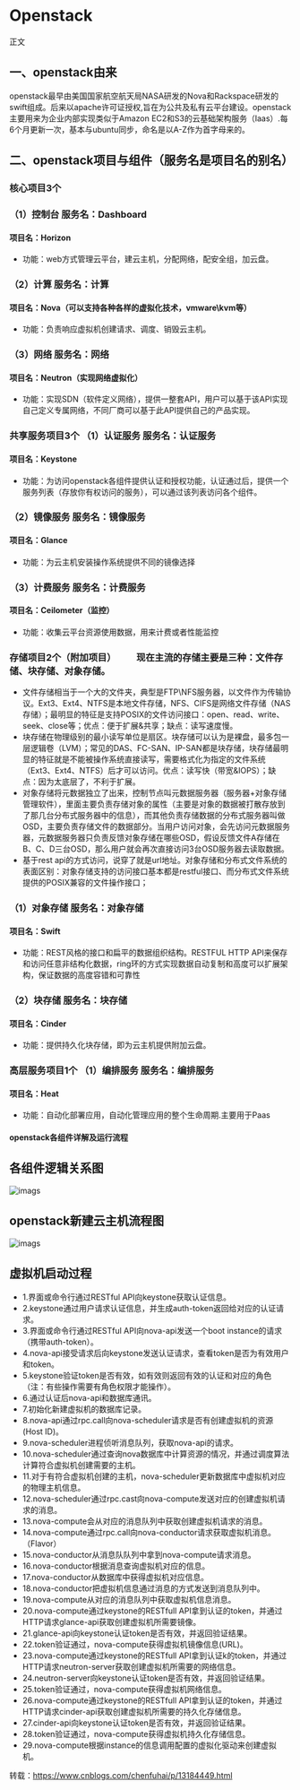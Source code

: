 # Openstack
正文

## 一、openstack由来 　　
openstack最早由美国国家航空航天局NASA研发的Nova和Rackspace研发的swift组成。后来以apache许可证授权,旨在为公共及私有云平台建设。openstack主要用来为企业内部实现类似于Amazon EC2和S3的云基础架构服务（Iaas）.每6个月更新一次，基本与ubuntu同步，命名是以A-Z作为首字母来的。

## 二、openstack项目与组件（服务名是项目名的别名）

### 核心项目3个 
### （1）控制台 服务名：Dashboard
#### 项目名：Horizon
* 功能：web方式管理云平台，建云主机，分配网络，配安全组，加云盘。
### （2）计算 服务名：计算
#### 项目名：Nova（可以支持各种各样的虚拟化技术，vmware\kvm等）
* 功能：负责响应虚拟机创建请求、调度、销毁云主机。
### （3）网络 服务名：网络
#### 项目名：Neutron（实现网络虚拟化）
* 功能：实现SDN（软件定义网络），提供一整套API，用户可以基于该API实现自己定义专属网络，不同厂商可以基于此API提供自己的产品实现。
### 共享服务项目3个 （1）认证服务 服务名：认证服务
#### 项目名：Keystone
* 功能：为访问openstack各组件提供认证和授权功能，认证通过后，提供一个服务列表（存放你有权访问的服务），可以通过该列表访问各个组件。
### （2）镜像服务 服务名：镜像服务
#### 项目名：Glance
* 功能：为云主机安装操作系统提供不同的镜像选择
### （3）计费服务 服务名：计费服务
#### 项目名：Ceilometer（监控）
* 功能：收集云平台资源使用数据，用来计费或者性能监控
### 存储项目2个（附加项目） 　　现在主流的存储主要是三种：文件存储、块存储、对象存储。
* 文件存储相当于一个大的文件夹，典型是FTP\NFS服务器，以文件作为传输协议。Ext3、Ext4、NTFS是本地文件存储，NFS、CIFS是网络文件存储（NAS存储）；最明显的特征是支持POSIX的文件访问接口：open、read、write、seek、close等；优点：便于扩展&共享；缺点：读写速度慢。
* 块存储在物理级别的最小读写单位是扇区。块存储可以认为是裸盘，最多包一层逻辑卷（LVM）；常见的DAS、FC-SAN、IP-SAN都是块存储，块存储最明显的特征就是不能被操作系统直接读写，需要格式化为指定的文件系统（Ext3、Ext4、NTFS）后才可以访问。优点：读写快（带宽&IOPS）；缺点：因为太底层了，不利于扩展。
* 对象存储将元数据独立了出来，控制节点叫元数据服务器（服务器+对象存储管理软件），里面主要负责存储对象的属性（主要是对象的数据被打散存放到了那几台分布式服务器中的信息），而其他负责存储数据的分布式服务器叫做OSD，主要负责存储文件的数据部分。当用户访问对象，会先访问元数据服务器，元数据服务器只负责反馈对象存储在哪些OSD，假设反馈文件A存储在B、C、D三台OSD，那么用户就会再次直接访问3台OSD服务器去读取数据。
* 基于rest api的方式访问，说穿了就是url地址。对象存储和分布式文件系统的表面区别：对象存储支持的访问接口基本都是restful接口、而分布式文件系统提供的POSIX兼容的文件操作接口；

### （1）对象存储 服务名：对象存储
#### 项目名：Swift
* 功能：REST风格的接口和扁平的数据组织结构。RESTFUL HTTP API来保存和访问任意非结构化数据，ring环的方式实现数据自动复制和高度可以扩展架构，保证数据的高度容错和可靠性
### （2）块存储 服务名：块存储
#### 项目名：Cinder
* 功能：提供持久化块存储，即为云主机提供附加云盘。
### 高层服务项目1个 （1）编排服务 服务名：编排服务
#### 项目名：Heat
* 功能：自动化部署应用，自动化管理应用的整个生命周期.主要用于Paas 
#### openstack各组件详解及运行流程
## 各组件逻辑关系图 　　

![imags](https://github.com/cuiziwenn/Openstack/blob/main/Openstck%E8%BF%90%E8%A1%8C%E6%B5%81%E7%A8%8B.png)

## openstack新建云主机流程图
![imags](https://github.com/cuiziwenn/Openstack/blob/main/Openstack%E6%96%B0%E5%BB%BA%E4%B8%BB%E6%9C%BA%E6%B5%81%E7%A8%8B.png)

## 虚拟机启动过程 

* 1.界面或命令行通过RESTful API向keystone获取认证信息。
* 2.keystone通过用户请求认证信息，并生成auth-token返回给对应的认证请求。
* 3.界面或命令行通过RESTful API向nova-api发送一个boot instance的请求（携带auth-token）。
* 4.nova-api接受请求后向keystone发送认证请求，查看token是否为有效用户和token。
* 5.keystone验证token是否有效，如有效则返回有效的认证和对应的角色（注：有些操作需要有角色权限才能操作）。
* 6.通过认证后nova-api和数据库通讯。
* 7.初始化新建虚拟机的数据库记录。
* 8.nova-api通过rpc.call向nova-scheduler请求是否有创建虚拟机的资源(Host ID)。
* 9.nova-scheduler进程侦听消息队列，获取nova-api的请求。
* 10.nova-scheduler通过查询nova数据库中计算资源的情况，并通过调度算法计算符合虚拟机创建需要的主机。
* 11.对于有符合虚拟机创建的主机，nova-scheduler更新数据库中虚拟机对应的物理主机信息。
* 12.nova-scheduler通过rpc.cast向nova-compute发送对应的创建虚拟机请求的消息。
* 13.nova-compute会从对应的消息队列中获取创建虚拟机请求的消息。
* 14.nova-compute通过rpc.call向nova-conductor请求获取虚拟机消息。（Flavor）
* 15.nova-conductor从消息队队列中拿到nova-compute请求消息。
* 16.nova-conductor根据消息查询虚拟机对应的信息。
* 17.nova-conductor从数据库中获得虚拟机对应信息。
* 18.nova-conductor把虚拟机信息通过消息的方式发送到消息队列中。
* 19.nova-compute从对应的消息队列中获取虚拟机信息消息。
* 20.nova-compute通过keystone的RESTfull API拿到认证的token，并通过HTTP请求glance-api获取创建虚拟机所需要镜像。
* 21.glance-api向keystone认证token是否有效，并返回验证结果。
* 22.token验证通过，nova-compute获得虚拟机镜像信息(URL)。
* 23.nova-compute通过keystone的RESTfull API拿到认证k的token，并通过HTTP请求neutron-server获取创建虚拟机所需要的网络信息。
* 24.neutron-server向keystone认证token是否有效，并返回验证结果。
* 25.token验证通过，nova-compute获得虚拟机网络信息。
* 26.nova-compute通过keystone的RESTfull API拿到认证的token，并通过HTTP请求cinder-api获取创建虚拟机所需要的持久化存储信息。
* 27.cinder-api向keystone认证token是否有效，并返回验证结果。
* 28.token验证通过，nova-compute获得虚拟机持久化存储信息。
* 29.nova-compute根据instance的信息调用配置的虚拟化驱动来创建虚拟机。

转载：https://www.cnblogs.com/chenfuhai/p/13184449.html
